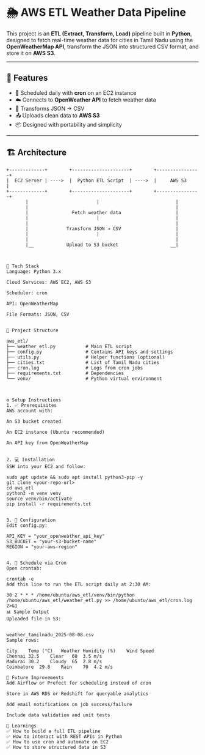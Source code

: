 # 🌦️ AWS ETL Weather Data Pipeline

This project is an **ETL (Extract, Transform, Load)** pipeline built in **Python**, designed to fetch real-time weather data for cities in Tamil Nadu using the **OpenWeatherMap API**, transform the JSON into structured CSV format, and store it on **AWS S3**.

---

## 📌 Features

- 🔄 Scheduled daily with **cron** on an EC2 instance
- ☁️ Connects to **OpenWeather API** to fetch weather data
- 🔧 Transforms JSON → CSV
- 📤 Uploads clean data to **AWS S3**
- 📦 Designed with portability and simplicity

---

## 🏗️ Architecture

```plaintext
+-------------+        +---------------------+        +----------------+
|  EC2 Server | ---->  |  Python ETL Script  | ---->  |     AWS S3     |
+-------------+        +---------------------+        +----------------+
       |                         |                            |
       |                                                      |
       |                Fetch weather data                    |
       |                         |                            |
       |                                                      |
       |              Transform JSON → CSV                    |
       |                         |                            |
       |                                                      |
       |__            Upload to S3 bucket                   __|



🧪 Tech Stack
Language: Python 3.x

Cloud Services: AWS EC2, AWS S3

Scheduler: cron

API: OpenWeatherMap

File Formats: JSON, CSV


📁 Project Structure

aws_etl/
├── weather_etl.py           # Main ETL script
├── config.py                # Contains API keys and settings
├── utils.py                 # Helper functions (optional)
├── cities.txt               # List of Tamil Nadu cities
├── cron.log                 # Logs from cron jobs
├── requirements.txt         # Dependencies
└── venv/                    # Python virtual environment



⚙️ Setup Instructions
1. ✅ Prerequisites
AWS account with:

An S3 bucket created

An EC2 instance (Ubuntu recommended)

An API key from OpenWeatherMap


2. 💻 Installation
SSH into your EC2 and follow:

sudo apt update && sudo apt install python3-pip -y
git clone <your-repo-url>
cd aws_etl
python3 -m venv venv
source venv/bin/activate
pip install -r requirements.txt


3. 🔑 Configuration
Edit config.py:

API_KEY = "your_openweather_api_key"
S3_BUCKET = "your-s3-bucket-name"
REGION = "your-aws-region"


4. 📆 Schedule via Cron
Open crontab:

crontab -e
Add this line to run the ETL script daily at 2:30 AM:

30 2 * * * /home/ubuntu/aws_etl/venv/bin/python /home/ubuntu/aws_etl/weather_etl.py >> /home/ubuntu/aws_etl/cron.log 2>&1
📊 Sample Output
Uploaded file in S3:


weather_tamilnadu_2025-08-08.csv
Sample rows:

City	Temp (°C)	Weather	Humidity (%)	Wind Speed
Chennai	32.5	Clear	60	3.5 m/s
Madurai	30.2	Cloudy	65	2.8 m/s
Coimbatore	29.8	Rain	70	4.2 m/s

🚀 Future Improvements
Add Airflow or Prefect for scheduling instead of cron

Store in AWS RDS or Redshift for queryable analytics

Add email notifications on job success/failure

Include data validation and unit tests

🧠 Learnings
✅ How to build a full ETL pipeline
✅ How to interact with REST APIs in Python
✅ How to use cron and automate on EC2
✅ How to store structured data in S3
